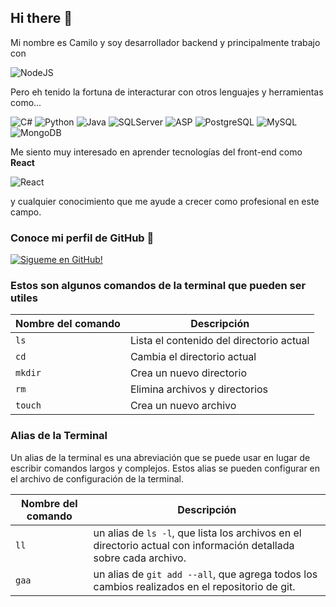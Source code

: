 ## Hi there 👋

Mi nombre es Camilo y soy desarrollador backend y principalmente trabajo con

![NodeJS](https://img.icons8.com/color/128/000000/nodejs.png "NodeJS Icon")

Pero eh tenido la fortuna de interacturar con otros lenguajes y herramientas como...

![C#](https://img.icons8.com/color/48/000000/c-sharp-logo.png "ASP.Net") ![Python](https://img.icons8.com/color/48/000000/python.png "Python") ![Java](https://img.icons8.com/color/48/000000/java-coffee-cup-logo.png "Java") ![SQLServer](https://img.icons8.com/color/48/000000/microsoft-sql-server.png)
![ASP](https://img.icons8.com/color/48/000000/asp.png) ![PostgreSQL](https://img.icons8.com/color/48/000000/postgreesql.png) ![MySQL](https://img.icons8.com/color/48/000000/mysql-logo.png) ![MongoDB](https://img.icons8.com/color/48/000000/mongodb.png)

Me siento muy interesado en aprender tecnologías del front-end como **React**

![React](https://img.icons8.com/color/48/000000/react-native.png "React Icon")

y cualquier conocimiento que me ayude a crecer como profesional en este campo.

### Conoce mi perfil de GitHub 🙂

[![Sigueme en GitHub!](https://img.icons8.com/color/48/000000/github.png "K4dm3l Profile")](https://github.com/k4dm3l/k4dm3l)

### Estos son algunos comandos de la terminal que pueden ser utiles

| Nombre del comando | Descripción                              |
| ------------------ | ---------------------------------------- |
| `ls`               | Lista el contenido del directorio actual |
| `cd`               | Cambia el directorio actual              |
| `mkdir`            | Crea un nuevo directorio                 |
| `rm`               | Elimina archivos y directorios           |
| `touch`            | Crea un nuevo archivo                    |

### Alias de la Terminal

Un alias de la terminal es una abreviación que se puede usar en lugar de escribir comandos largos y complejos. Estos alias se pueden configurar en el archivo de configuración de la terminal.

| Nombre del comando | Descripción                                                                                                       |
| ------------------ | ----------------------------------------------------------------------------------------------------------------- |
| `ll`               | un alias de `ls -l`, que lista los archivos en el directorio actual con información detallada sobre cada archivo. |
| `gaa`              | un alias de `git add --all`, que agrega todos los cambios realizados en el repositorio de git.                    |
